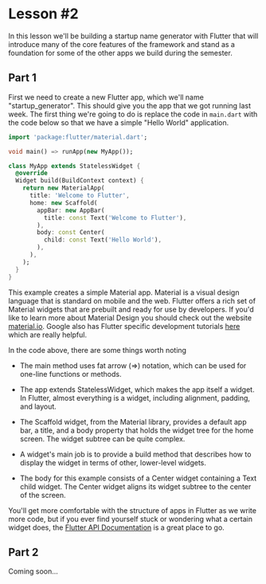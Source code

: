 # Lesson #2
In this lesson we'll be building a startup name generator with Flutter that will introduce many of the core features of the framework and stand as a foundation for some of the other apps we build during the semester. 

## Part 1
First we need to create a new Flutter app, which we'll name "startup_generator". This should give you the app that we got running last week. The first thing we're going to do is replace the code in ```main.dart``` with the code below so that we have a simple "Hello World" application.

```dart
import 'package:flutter/material.dart';

void main() => runApp(new MyApp());

class MyApp extends StatelessWidget {
  @override
  Widget build(BuildContext context) {
    return new MaterialApp(
      title: 'Welcome to Flutter',
      home: new Scaffold(
        appBar: new AppBar(
          title: const Text('Welcome to Flutter'),
        ),
        body: const Center(
          child: const Text('Hello World'),
        ),
      ),
    );
  }
}
```

This example creates a simple Material app. Material is a visual design language that is standard on mobile and the web. Flutter offers a rich set of Material widgets that are prebuilt and ready for use by developers. If you'd like to learn more about Material Design you should check out the website [material.io](https://material.io/design/). Google also has Flutter specific development tutorials [here](https://material.io/collections/developer-tutorials/#flutter) which are really helpful. 

In the code above, there are some things worth noting 
* The main method uses fat arrow (=>) notation, which can be used for one-line functions or methods.

* The app extends StatelessWidget, which makes the app itself a widget. In Flutter, almost everything is a widget, including alignment, padding, and layout.

* The Scaffold widget, from the Material library, provides a default app bar, a title, and a body property that holds the widget tree for the home screen. The widget subtree can be quite complex.

* A widget's main job is to provide a build method that describes how to display the widget in terms of other, lower-level widgets.

* The body for this example consists of a Center widget containing a Text child widget. The Center widget aligns its widget subtree to the center of the screen.

You'll get more comfortable with the structure of apps in Flutter as we write more code, but if you ever find yourself stuck or wondering what a certain widget does, the [Flutter API Documentation](https://docs.flutter.io/) is a great place to go. 

## Part 2 
Coming soon...

